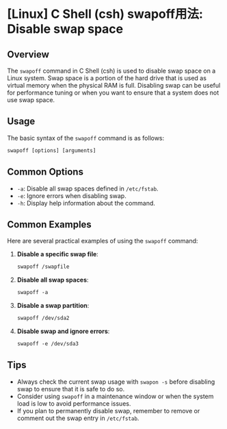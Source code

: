 # [Linux] C Shell (csh) swapoff用法: Disable swap space

## Overview
The `swapoff` command in C Shell (csh) is used to disable swap space on a Linux system. Swap space is a portion of the hard drive that is used as virtual memory when the physical RAM is full. Disabling swap can be useful for performance tuning or when you want to ensure that a system does not use swap space.

## Usage
The basic syntax of the `swapoff` command is as follows:

```csh
swapoff [options] [arguments]
```

## Common Options
- `-a`: Disable all swap spaces defined in `/etc/fstab`.
- `-e`: Ignore errors when disabling swap.
- `-h`: Display help information about the command.

## Common Examples
Here are several practical examples of using the `swapoff` command:

1. **Disable a specific swap file**:
   ```csh
   swapoff /swapfile
   ```

2. **Disable all swap spaces**:
   ```csh
   swapoff -a
   ```

3. **Disable a swap partition**:
   ```csh
   swapoff /dev/sda2
   ```

4. **Disable swap and ignore errors**:
   ```csh
   swapoff -e /dev/sda3
   ```

## Tips
- Always check the current swap usage with `swapon -s` before disabling swap to ensure that it is safe to do so.
- Consider using `swapoff` in a maintenance window or when the system load is low to avoid performance issues.
- If you plan to permanently disable swap, remember to remove or comment out the swap entry in `/etc/fstab`.